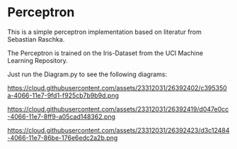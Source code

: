 # Perceptron
This is a simple perceptron implementation based on literatur from Sebastian Raschka.

The Perceptron is trained on the Iris-Dataset from the UCI Machine Learning Repository.

Just run the Diagram.py to see the following diagrams:

https://cloud.githubusercontent.com/assets/23312031/26392402/c395350a-4066-11e7-9fd1-f925cb7b9b9d.png

https://cloud.githubusercontent.com/assets/23312031/26392419/d047e0cc-4066-11e7-8ff9-a05cad148362.png

https://cloud.githubusercontent.com/assets/23312031/26392423/d3c12484-4066-11e7-86be-176e6edc2a2b.png
